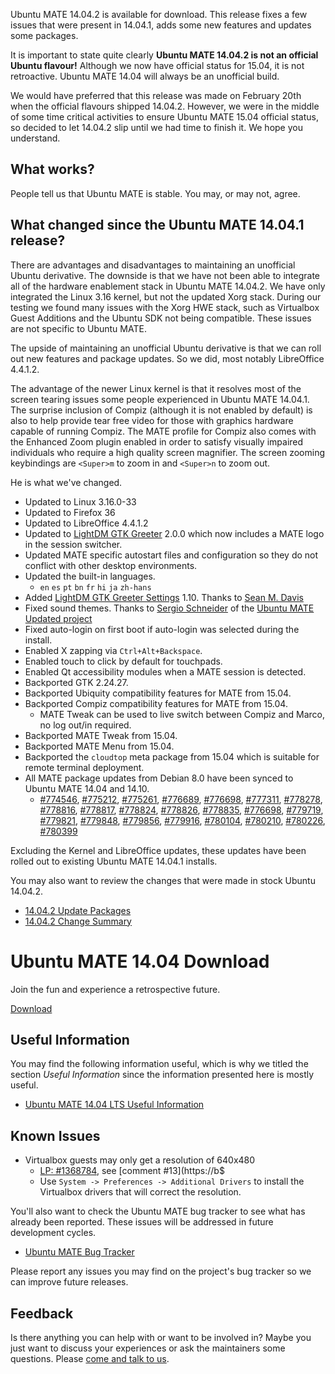 <!--
.. title: Ubuntu MATE 14.04.2 Release
.. slug: ubuntu-mate-trusty-14.04.2-release
.. date: 2015-03-23 21:54:37 UTC
.. tags: Ubuntu,MATE,Trusty,final
.. link:
.. description:
.. type: text
.. author: Martin Wimpress
-->

Ubuntu MATE 14.04.2 is available for download. This release fixes a few
issues that were present in 14.04.1, adds some new features and
updates some packages.

It is important to state quite clearly **Ubuntu MATE 14.04.2 is not an
official Ubuntu flavour!** Although we now have official status for 15.04,
it is not retroactive. Ubuntu MATE 14.04 will always be an unofficial build.

We would have preferred that this release was made on February 20th when the
official flavours shipped 14.04.2. However, we were in the middle of some time
critical activities to ensure Ubuntu MATE 15.04 official status, so decided to
let 14.04.2 slip until we had time to finish it. We hope you understand.

## What works?

People tell us that Ubuntu MATE is stable. You may, or may not, agree.

## What changed since the Ubuntu MATE 14.04.1 release?

There are advantages and disadvantages to maintaining an unofficial Ubuntu 
derivative. The downside is that we have not been able to integrate all of
the hardware enablement stack in Ubuntu MATE 14.04.2. We have only integrated
the Linux 3.16 kernel, but not the updated Xorg stack. During our testing
we found many issues with the Xorg HWE stack, such as Virtualbox Guest Additions
and the Ubuntu SDK not being compatible. These issues are not specific to Ubuntu
MATE.

The upside of maintaining an unofficial Ubuntu derivative is that we can roll
out new features and package updates. So we did, most notably LibreOffice
4.4.1.2.

The advantage of the newer Linux kernel is that it resolves most
of the screen tearing issues some people experienced in Ubuntu MATE
14.04.1. The surprise inclusion of Compiz (although it is not enabled
by default) is also to help provide tear free video for those with
graphics hardware capable of running Compiz. The MATE profile for Compiz
also comes with the Enhanced Zoom plugin enabled in order to satisfy
visually impaired individuals who require a high quality screen
magnifier. The screen zooming keybindings are `<Super>m` to zoom in
and `<Super>n` to zoom out.

He is what we've changed.

  * Updated to Linux 3.16.0-33
  * Updated to Firefox 36
  * Updated to LibreOffice 4.4.1.2
  * Updated to [LightDM GTK Greeter](http://smdavis.us/projects/lightdm-gtk-greeter/) 2.0.0 which now includes a MATE logo in the session switcher.
  * Updated MATE specific autostart files and configuration so they do not conflict with other desktop environments.
  * Updated the built-in languages.
    * `en` `es` `pt` `bn` `fr` `hi` `ja` `zh-hans`
  * Added [LightDM GTK Greeter Settings](https://launchpad.net/lightdm-gtk-greeter-settings) 1.10. Thanks to [Sean M. Davis](http://smdavis.us)
  * Fixed sound themes. Thanks to [Sergio Schneider](https://plus.google.com/116549967007914384885/about) of the [Ubuntu MATE Updated project](http://sourceforge.net/projects/uumate/)
  * Fixed auto-login on first boot if auto-login was selected during the install.
  * Enabled X zapping via `Ctrl+Alt+Backspace`. 
  * Enabled touch to click by default for touchpads.
  * Enabled Qt accessibility modules when a MATE session is detected.
  * Backported GTK 2.24.27.
  * Backported Ubiquity compatibility features for MATE from 15.04.
  * Backported Compiz compatibility features for MATE from 15.04.
    * MATE Tweak can be used to live switch between Compiz and Marco, no log out/in required.
  * Backported MATE Tweak from 15.04.
  * Backported MATE Menu from 15.04.
  * Backported the `cloudtop` meta package from 15.04 which is suitable for remote terminal deployment.
  * All MATE package updates from Debian 8.0 have been synced to Ubuntu MATE 14.04 and 14.10.
    * [#774546](https://bugs.debian.org/774546), [#775212](https://bugs.debian.org/775212),
    [#775261](https://bugs.debian.org/775261), [#776689](https://bugs.debian.org/776689),
    [#776698](https://bugs.debian.org/776698), [#777311](https://bugs.debian.org/777311),
    [#778278](https://bugs.debian.org/778278), [#778816](https://bugs.debian.org/778816),
    [#778817](https://bugs.debian.org/778817), [#778824](https://bugs.debian.org/778824),
    [#778826](https://bugs.debian.org/778826), [#778835](https://bugs.debian.org/778835),
    [#776698](https://bugs.debian.org/776698), [#779719](https://bugs.debian.org/779719),
    [#779821](https://bugs.debian.org/779821), [#779848](https://bugs.debian.org/779848),
    [#779856](https://bugs.debian.org/779856), [#779916](https://bugs.debian.org/779916),
    [#780104](https://bugs.debian.org/780104), [#780210](https://bugs.debian.org/780210),
    [#780226](https://bugs.debian.org/780226), [#780399](https://bugs.debian.org/780399)

Excluding the Kernel and LibreOffice updates, these updates have been rolled out 
to existing Ubuntu MATE 14.04.1 installs.

You may also want to review the changes that were made in stock Ubuntu 14.04.2.

  * [14.04.2 Update Packages](https://wiki.ubuntu.com/TrustyTahr/ReleaseNotes#Updated_Packages)
  * [14.04.2 Change Summary](https://wiki.ubuntu.com/TrustyTahr/ReleaseNotes/ChangeSummary/14.04.2)

<div class="bs-component">
    <div class="jumbotron">
        <h1>Ubuntu MATE 14.04 Download</h1>
        <p>Join the fun and experience a retrospective future.</p>
        <a href="/trusty/" class="btn btn-primary btn-lg">Download</a>
        </p>
    </div>
</div>

## Useful Information

You may find the following information useful, which is why we titled 
the section *Useful Information* since the information presented here
is mostly useful.

  * [Ubuntu MATE 14.04 LTS Useful Information](https://ubuntu-mate.community/t/ubuntu-mate-14-04-lts-useful-information/25)

## Known Issues

  * Virtualbox guests may only get a resolution of 640x480
    * [LP: #1368784](https://bugs.launchpad.net/ubuntu/+source/virtualbox/+bug/1368784/), see [comment #13](https://b$
    * Use `System -> Preferences -> Additional Drivers` to install the
    Virtualbox drivers that will correct the resolution.

You'll also want to check the Ubuntu MATE bug tracker to see what
has already been reported. These issues will be addressed in future
development cycles.

  * [Ubuntu MATE Bug Tracker](https://bugs.launchpad.net/ubuntu-mate)

Please report any issues you may find on the project's bug tracker
so we can improve future releases.

## Feedback

Is there anything you can help with or want to be involved in? Maybe
you just want to discuss your experiences or ask the maintainers some
questions. Please [come and talk to us](/community/).
